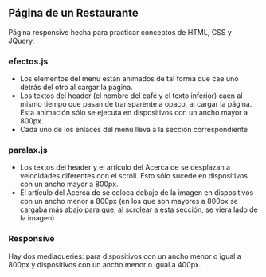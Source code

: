 ## Página de un Restaurante
Página responsive hecha para practicar conceptos de HTML, CSS y JQuery.

### efectos.js
* Los elementos del menu están animados de tal forma que cae uno detrás del otro al cargar la página.
* Los textos del header (el nombre del café y el texto inferior) caen al mismo tiempo que pasan de transparente a opaco, al cargar la página. Esta animación sólo se ejecuta en dispositivos con un ancho mayor a 800px.
* Cada uno de los enlaces del menú lleva a la sección correspondiente
### paralax.js
* Los textos del header y el artículo del Acerca de se desplazan a velocidades diferentes con el scroll. Esto sólo sucede en dispositivos con un ancho mayor a 800px.
* El artículo del Acerca de se coloca debajo de la imagen en dispositivos con un ancho menor a 800px (en los que son mayores a 800px se cargaba más abajo para que, al scrolear a esta sección, se viera lado de la imagen)
### Responsive
Hay dos mediaqueries: para dispositivos con un ancho menor o igual a 800px y dispositivos con un ancho menor o igual a 400px.